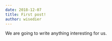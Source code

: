 ```yaml
---
date: 2018-12-07
title: First post!
author: wisedier
---
```


We are going to write anything interesting for us.

